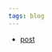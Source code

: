 ```yaml
---
tags: blog
---
```


- [post](https://medium.com/@komorama/on-schelling-points-in-organizations-e90647cdd81b)